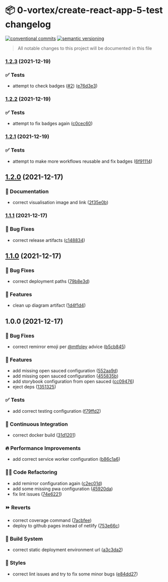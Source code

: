# 📦 0-vortex/create-react-app-5-test changelog

[![conventional commits](https://img.shields.io/badge/conventional%20commits-1.0.0-yellow.svg)](https://conventionalcommits.org)
[![semantic versioning](https://img.shields.io/badge/semantic%20versioning-2.0.0-green.svg)](https://semver.org)

> All notable changes to this project will be documented in this file

### [1.2.3](https://github.com/0-vortex/create-react-app-5-test/compare/v1.2.2...v1.2.3) (2021-12-19)


### ✅ Tests

* attempt to check badges ([#2](https://github.com/0-vortex/create-react-app-5-test/issues/2)) ([e76d3e3](https://github.com/0-vortex/create-react-app-5-test/commit/e76d3e3f23289b354d10ce0f3f91afc53b5a88db))

### [1.2.2](https://github.com/0-vortex/create-react-app-5-test/compare/v1.2.1...v1.2.2) (2021-12-19)


### ✅ Tests

* attempt to fix badges again ([c0cec60](https://github.com/0-vortex/create-react-app-5-test/commit/c0cec60f8f2edf917c2fef3b4d50965cea856c5b))

### [1.2.1](https://github.com/0-vortex/create-react-app-5-test/compare/v1.2.0...v1.2.1) (2021-12-19)


### ✅ Tests

* attempt to make more workflows reusable and fix badges ([6f91114](https://github.com/0-vortex/create-react-app-5-test/commit/6f9111492aebf11ad677f4024c4c234de0a320ea))

## [1.2.0](https://github.com/0-vortex/create-react-app-5-test/compare/v1.1.1...v1.2.0) (2021-12-17)


### 📝 Documentation

* correct visualisation image and link ([2f35e0b](https://github.com/0-vortex/create-react-app-5-test/commit/2f35e0b2bb666764e52a3ec68d616b6b2d07950d))

### [1.1.1](https://github.com/0-vortex/create-react-app-5-test/compare/v1.1.0...v1.1.1) (2021-12-17)


### 🐛 Bug Fixes

* correct release artifacts ([c148834](https://github.com/0-vortex/create-react-app-5-test/commit/c1488341e0fab35e7773ab29bf60712b09b1f98c))

## [1.1.0](https://github.com/0-vortex/create-react-app-5-test/compare/v1.0.0...v1.1.0) (2021-12-17)


### 🐛 Bug Fixes

* correct deployment paths ([79b8e3d](https://github.com/0-vortex/create-react-app-5-test/commit/79b8e3d4c33072ef7893d1f9b5919dcccef4b382))


### 🍕 Features

* clean up diagram artifact ([1d4f1d4](https://github.com/0-vortex/create-react-app-5-test/commit/1d4f1d4c61680975ad763c1d55416bc09917afc8))

## 1.0.0 (2021-12-17)


### 🐛 Bug Fixes

* correct remirror emoji per [@mtfoley](https://github.com/mtfoley) advice ([b5cb845](https://github.com/0-vortex/create-react-app-5-test/commit/b5cb845c6962d50f253e63e93c2cfba268ffcf7b))


### 🍕 Features

* add missing open sauced configuration ([552aa9d](https://github.com/0-vortex/create-react-app-5-test/commit/552aa9df8f7dc0aa7c6136e59b118aeb3fa2949e))
* add missing open sauced configuration ([455835b](https://github.com/0-vortex/create-react-app-5-test/commit/455835b79ef0ad0f1383fc611493dce603980622))
* add storybook configuration from open sauced ([cc09476](https://github.com/0-vortex/create-react-app-5-test/commit/cc09476c35071185a9b9162a41c5fd50952da98d))
* eject deps ([1351325](https://github.com/0-vortex/create-react-app-5-test/commit/1351325c5b4293de0c1155d2f67db2ec639b4078))


### ✅ Tests

* add correct testing configuration ([f79ffd2](https://github.com/0-vortex/create-react-app-5-test/commit/f79ffd2821e8d45d150ab827eef6bafa4761d1f3))


### 🔁 Continuous Integration

* correct docker build ([31d1201](https://github.com/0-vortex/create-react-app-5-test/commit/31d1201d44d6da16a906cc1743920a984596ae13))


### 🔥 Performance Improvements

* add correct service worker configuration ([b86c1a6](https://github.com/0-vortex/create-react-app-5-test/commit/b86c1a6d44ea90366f7c4e1fcdc777d319de356e))


### 🧑‍💻 Code Refactoring

* add remirror configuration again ([c2ec01d](https://github.com/0-vortex/create-react-app-5-test/commit/c2ec01ddae4378173bd18935dbe307d8d0143573))
* add some missing pwa configuration ([45920da](https://github.com/0-vortex/create-react-app-5-test/commit/45920da5e1743ebd99afd24f9a6f42019f499432))
* fix lint issues ([74e6221](https://github.com/0-vortex/create-react-app-5-test/commit/74e62213c4e1b206b3b42b373e8c6a3cb8234aef))


### ⏩ Reverts

* correct coverage command ([7acbfee](https://github.com/0-vortex/create-react-app-5-test/commit/7acbfee72b87dc5223c5480d85e0227b058223e9))
* deploy to github pages instead of netlify ([753e66c](https://github.com/0-vortex/create-react-app-5-test/commit/753e66ccc530296d43481149b3fa4ddf71c48e1c))


### 🤖 Build System

* correct static deployment environment url ([a3c3da2](https://github.com/0-vortex/create-react-app-5-test/commit/a3c3da2d4755e01b8e61d2e68c3bc693fedb10f0))


### 🎨 Styles

* correct lint issues and try to fix some minor bugs ([e84dd27](https://github.com/0-vortex/create-react-app-5-test/commit/e84dd27da88fa8ef4e9de8f076d845b94f798a1d))
